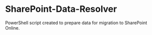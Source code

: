 # SharePoint-Data-Resolver
PowerShell script created to prepare data for migration to SharePoint Online.
